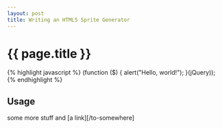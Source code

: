 ```yaml
---
layout: post
title: Writing an HTML5 Sprite Generator
---
```


# {{ page.title }}

{% highlight javascript %}
(function ($) {
    alert("Hello, world!");
}(jQuery));
{% endhighlight %}

## Usage

some more stuff and [a link][/to-somewhere]